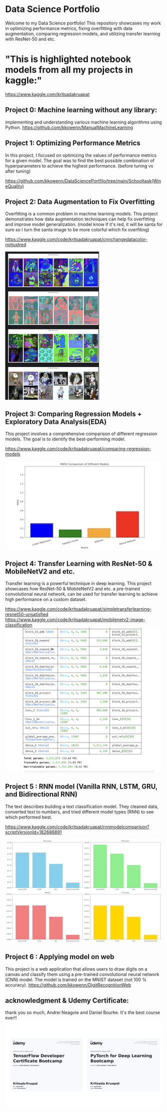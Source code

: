 # Data Science Portfolio

Welcome to my Data Science portfolio! This repository showcases my work in optimizing performance metrics, fixing overfitting with data augmentation, comparing regression models, and utilizing transfer learning with ResNet-50 and etc.

# "This is highlighted notebook models from all my projects in kaggle:"

https://www.kaggle.com/kritsadakruapat


## Project 0: Machine learning without any library:
implementing and understanding various machine learning algorithms using Python.
https://github.com/kkowenn/ManualMachineLearning


## Project 1: Optimizing Performance Metrics

In this project, I focused on optimizing the values of performance metrics for a given model. The goal was to find the best possible combination of hyperparameters to achieve the highest performance. (before tuning vs after tuning)

https://github.com/kkowenn/DataSciencePortfilo/tree/main/Schooltask(WineQuality)

## Project 2: Data Augmentation to Fix Overfitting

Overfitting is a common problem in machine learning models. This project demonstrates how data augmentation techniques can help fix overfitting and improve model generalization. (model know if it's red, it will be santa for sure so I turn the santa image to be more colorful which fix overfiting)

https://www.kaggle.com/code/kritsadakruapat/cnnchangedatacolor-notjustred

![image](0image/color.png)

## Project 3: Comparing Regression Models + Exploratory Data Analysis(EDA)

This project involves a comprehensive comparison of different regression models. The goal is to identify the best-performing model.

https://www.kaggle.com/code/kritsadakruapat/comparing-regression-models

![image](0image/regression.png)

## Project 4: Transfer Learning with ResNet-50 & MobileNetV2 and etc.

Transfer learning is a powerful technique in deep learning. This project showcases how ResNet-50 & MobileNetV2 and etc. a pre-trained convolutional neural network, can be used for transfer learning to achieve high performance on a custom dataset.

https://www.kaggle.com/code/kritsadakruapat/simpletransferlearning-resnet50-unsatisfied
https://www.kaggle.com/code/kritsadakruapat/mobilenetv2-image-classification
![image](0image/bottun.png)

## Project 5 : RNN model (Vanilla RNN, LSTM, GRU, and Bidirectional RNN) 

The text describes building a text classification model. They cleaned data, converted text to numbers, and tried different model types (RNN) to see which performed best.

https://www.kaggle.com/code/kritsadakruapat/rnnmodelcomparison?scriptVersionId=182686891

![image](0image/1212.png)

## Project 6 : Applying model on web
This project is a web application that allows users to draw digits on a canvas and classify them using a pre-trained convolutional neural network (CNN) model. The model is trained on the MNIST dataset (not 100 % accuracy).
https://github.com/kkowenn/DigitRecognitionWeb

## acknowledgment & Udemy Certificate:
thank you so much, Andrei Neagoie and Daniel Bourke. It's the best course ever!!
![image](0image/1.png)

